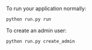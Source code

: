 To run your application normally:

```python
python run.py run
```

To create an admin user:

```python
python run.py create_admin
```
